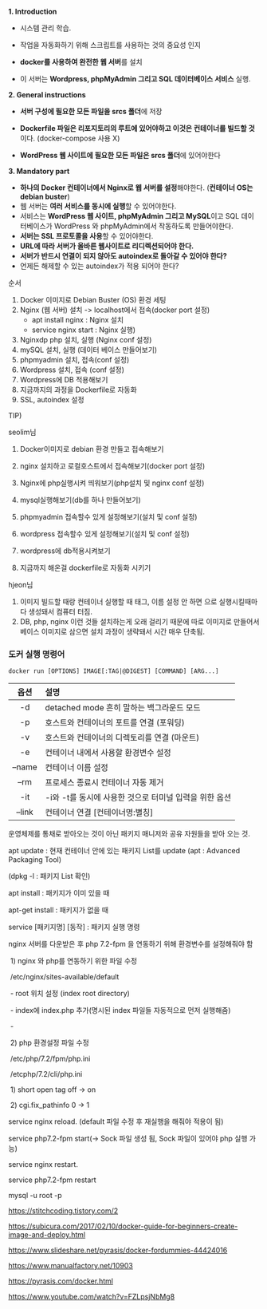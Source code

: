**1. Introduction**



- 시스템 관리 학습. 

- 작업을 자동화하기 위해 스크립트를 사용하는 것의 중요성 인지

- **docker를 사용하여 완전한 웹 서버**를 설치

- 이 서버는 **Wordpress, phpMyAdmin 그리고 SQL 데이터베이스 서비스** 실행.

  

**2. General instructions**



- **서버 구성에 필요한 모든 파일을 srcs 폴더**에 저장

- **Dockerfile 파일은 리포지토리의 루트에 있어야하고 이것은 컨테이너를 빌드할 것**이다. (docker-compose 사용 X)

- **WordPress 웹 사이트에 필요한 모든 파일은 srcs 폴더**에 있어야한다

  

**3. Mandatory part**



- **하나의 Docker 컨테이너에서 Nginx로 웹 서버를 설정**해야한다. (**컨테이너 OS는 debian buster**)
- 웹 서버는 **여러 서비스를 동시에 실행**할 수 있어야한다. 
- 서비스는 **WordPress 웹 사이트, phpMyAdmin 그리고 MySQL**이고 SQL 데이터베이스가 WordPress 와 phpMyAdmin에서 작동하도록 만들어야한다.
- **서버는 SSL 프로토콜을 사용**할 수 있어야한다.
- **URL에 따라 서버가 올바른 웹사이트로 리디렉션되어야 한다.**
- **서버가 반드시 연결이 되지 않아도 autoindex로 돌아갈 수 있어야 한다?**
- 언제든 해제할 수 있는 autoindex가 적용 되어야 한다?





순서

1. Docker 이미지로 Debian Buster (OS) 환경 세팅 
3. Nginx (웹 서버) 설치 -> localhost에서 접속(docker port 설정)
   -  apt install nginx : Nginx 설치
   - service nginx start : Nginx 실행)
4. Nginxdp php 설치, 실행 (Nginx conf 설정)
5. mySQL 설치, 실행 (데이터 베이스 만들어보기)
6. phpmyadmin 설치, 접속(conf 설정)
7. Wordpress 설치, 접속 (conf 설정)
7. Wordpress에 DB 적용해보기
8. 지금까지의 과정을 Dockerfile로 자동화
9. SSL, autoindex 설정



TIP)

seolim님

1. Docker이미지로 debian 환경 만들고 접속해보기

2. nginx 설치하고 로컬호스트에서 접속해보기(docker port 설정)

   

3. Nginx에 php실행시켜 띄워보기(php설치 및 nginx conf 설정)

4. mysql실행해보기(db를 하나 만들어보기)

5. phpmyadmin 접속할수 있게 설정해보기(설치 및 conf 설정)

6. wordpress 접속할수 있게 설정해보기(설치 및 conf 설정)

7. wordpress에 db적용시켜보기

8. 지금까지 해온걸 dockerfile로 자동화 시키기



hjeon님

1. 이미지 빌드할 때랑 컨테이너 실행할 때 태그, 이름 설정 안 하면 <none>으로 실행시킬때마다 생성돼서 컴퓨터 터짐. 
2. DB, php, nginx 이런 것들 설치하는게 오래 걸리기 때문에 따로 이미지로 만들어서 베이스 이미지로 삼으면 설치 과정이 생략돼서 시간 매우 단축됨.





### 도커 실행 명령어

```txt
docker run [OPTIONS] IMAGE[:TAG|@DIGEST] [COMMAND] [ARG...]
```

| 옵션  | 설명                                                   |
| :---: | :----------------------------------------------------- |
|  -d   | detached mode 흔히 말하는 백그라운드 모드              |
|  -p   | 호스트와 컨테이너의 포트를 연결 (포워딩)               |
|  -v   | 호스트와 컨테이너의 디렉토리를 연결 (마운트)           |
|  -e   | 컨테이너 내에서 사용할 환경변수 설정                   |
| –name | 컨테이너 이름 설정                                     |
|  –rm  | 프로세스 종료시 컨테이너 자동 제거                     |
|  -it  | -i와 -t를 동시에 사용한 것으로 터미널 입력을 위한 옵션 |
| –link | 컨테이너 연결 [컨테이너명:별칭]                        |



운영체제를 통채로 받아오는 것이 아닌 패키지 매니저와 공유 자원들을 받아 오는 것.



apt update : 현재 컨테이너 안에 있는 패키지 List를 update (apt : Advanced Packaging Tool)

(dpkg -l : 패키지 List 확인)

apt install : 패키지가 이미 있을 때

apt-get install : 패키지가 없을 때

service [패키지명] [동작] : 패키지 실행 명령





nginx 서버를 다운받은 후 php 7.2-fpm 을 연동하기 위해 환경변수를 설정해줘야 함 

​	1) nginx 와 php를 연동하기 위한 파일 수정

​		/etc/nginx/sites-available/default



​		- root 위치 설정 (index root directory)

​		- index에 index.php 추가(명시된 index 파일들 자동적으로 먼저 실행해줌)

​		- 

​	2) php 환경설정 파일 수정 

​		/etc/php/7.2/fpm/php.ini

​		/etcphp/7.2/cli/php.ini



​		1) short open tag off -> on

​		2) cgi.fix_pathinfo 0 -> 1 



service nginx reload. (default 파일 수정 후 재실행을 해줘야 적용이 됨)

service php7.2-fpm start(-> Sock 파일 생성 됨, Sock 파일이 있어야 php 실행 가능)



 service nginx restart.

service php7.2-fpm restart

 



mysql -u root -p







https://stitchcoding.tistory.com/2

https://subicura.com/2017/02/10/docker-guide-for-beginners-create-image-and-deploy.html

https://www.slideshare.net/pyrasis/docker-fordummies-44424016

https://www.manualfactory.net/10903

https://pyrasis.com/docker.html

https://www.youtube.com/watch?v=FZLpsjNbMg8